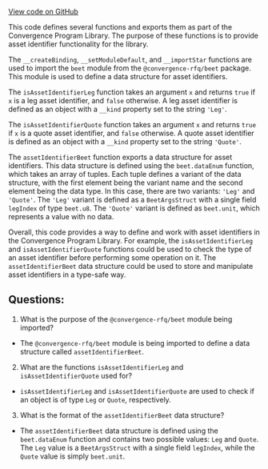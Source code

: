 [View code on GitHub](https://github.com/convergence-rfq/convergence-program-library/rfq/js/generated/types/AssetIdentifier.js)

This code defines several functions and exports them as part of the Convergence Program Library. The purpose of these functions is to provide asset identifier functionality for the library. 

The `__createBinding`, `__setModuleDefault`, and `__importStar` functions are used to import the `beet` module from the `@convergence-rfq/beet` package. This module is used to define a data structure for asset identifiers. 

The `isAssetIdentifierLeg` function takes an argument `x` and returns `true` if `x` is a leg asset identifier, and `false` otherwise. A leg asset identifier is defined as an object with a `__kind` property set to the string `'Leg'`. 

The `isAssetIdentifierQuote` function takes an argument `x` and returns `true` if `x` is a quote asset identifier, and `false` otherwise. A quote asset identifier is defined as an object with a `__kind` property set to the string `'Quote'`. 

The `assetIdentifierBeet` function exports a data structure for asset identifiers. This data structure is defined using the `beet.dataEnum` function, which takes an array of tuples. Each tuple defines a variant of the data structure, with the first element being the variant name and the second element being the data type. In this case, there are two variants: `'Leg'` and `'Quote'`. The `'Leg'` variant is defined as a `BeetArgsStruct` with a single field `legIndex` of type `beet.u8`. The `'Quote'` variant is defined as `beet.unit`, which represents a value with no data. 

Overall, this code provides a way to define and work with asset identifiers in the Convergence Program Library. For example, the `isAssetIdentifierLeg` and `isAssetIdentifierQuote` functions could be used to check the type of an asset identifier before performing some operation on it. The `assetIdentifierBeet` data structure could be used to store and manipulate asset identifiers in a type-safe way.
## Questions: 
 1. What is the purpose of the `@convergence-rfq/beet` module being imported?
- The `@convergence-rfq/beet` module is being imported to define a data structure called `assetIdentifierBeet`.

2. What are the functions `isAssetIdentifierLeg` and `isAssetIdentifierQuote` used for?
- `isAssetIdentifierLeg` and `isAssetIdentifierQuote` are used to check if an object is of type `Leg` or `Quote`, respectively.

3. What is the format of the `assetIdentifierBeet` data structure?
- The `assetIdentifierBeet` data structure is defined using the `beet.dataEnum` function and contains two possible values: `Leg` and `Quote`. The `Leg` value is a `BeetArgsStruct` with a single field `legIndex`, while the `Quote` value is simply `beet.unit`.
